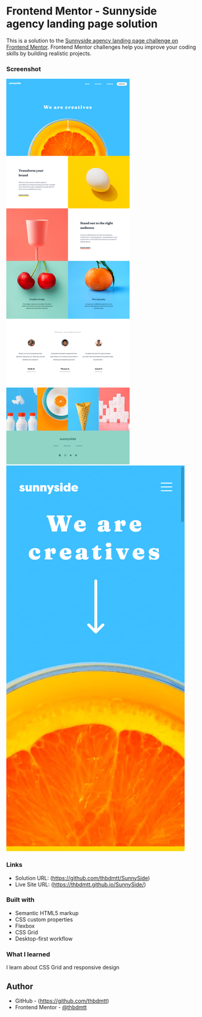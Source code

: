 # Frontend Mentor - Sunnyside agency landing page solution

This is a solution to the [Sunnyside agency landing page challenge on Frontend Mentor](https://www.frontendmentor.io/challenges/sunnyside-agency-landing-page-7yVs3B6ef). Frontend Mentor challenges help you improve your coding skills by building realistic projects.

### Screenshot

![screenshot-desktop](images/SunnySide%20screenshot%20desktop.png)
![screenshot-mobile](images/SunnySide%20screenshot%20mobile.png)

### Links

- Solution URL: (https://github.com/thbdmtt/SunnySide)
- Live Site URL: (https://thbdmtt.github.io/SunnySide/)

### Built with

- Semantic HTML5 markup
- CSS custom properties
- Flexbox
- CSS Grid
- Desktop-first workflow

### What I learned

I learn about CSS Grid and responsive design

## Author

- GitHub - (https://github.com/thbdmtt)
- Frontend Mentor - [@thbdmtt](https://www.frontendmentor.io/profile/thbdmtt)


